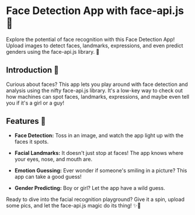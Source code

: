 # Face Detection App with face-api.js 📸

Explore the potential of face recognition with this Face Detection App! Upload images to detect faces, landmarks, expressions, and even predict genders using the face-api.js library. 🚀

## Introduction 🌟

Curious about faces? This app lets you play around with face detection and analysis using the nifty face-api.js library. It's a low-key way to check out how machines can spot faces, landmarks, expressions, and maybe even tell you if it's a girl or a guy! 

## Features 🎉

- **Face Detection:** Toss in an image, and watch the app light up with the faces it spots.

- **Facial Landmarks:** It doesn't just stop at faces! The app knows where your eyes, nose, and mouth are.

- **Emotion Guessing:** Ever wonder if someone's smiling in a picture? This app can take a good guess!

- **Gender Predicting:** Boy or girl? Let the app have a wild guess.

Ready to dive into the facial recognition playground? Give it a spin, upload some pics, and let the face-api.js magic do its thing! ✨🤖
